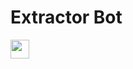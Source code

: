 # Extractor Bot

<a href="https://heroku.com/deploy?template=https://github.com/bhuriya12/ID-Pass-to-Txt-Extractor">
     <img height="30px" src="https://img.shields.io/badge/Deploy%20To%20Heroku-blueviolet?style=for-the-badge&logo=heroku">
  </a>
